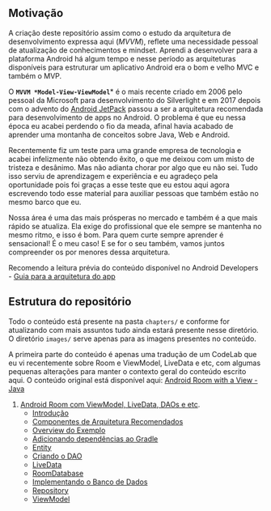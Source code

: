 ## Motivação
A criação deste repositório assim como o estudo da arquitetura de desenvolvimento expressa aqui (*MVVM*), reflete uma necessidade pessoal de atualização de conhecimentos e mindset. Aprendi a desenvolver para a plataforma Android há algum tempo e nesse período as arquiteturas disponíveis para estruturar um aplicativo Android era o bom e velho MVC e também o MVP. 

O **`MVVM *Model-View-ViewModel`*** é o mais recente criado em 2006 pelo pessoal da Microsoft para desenvolvimento do Silverlight e em 2017 depois com o advento do [Android JetPack](https://developer.android.com/jetpack/) passou a ser a arquitetura recomendada para desenvolvimento de apps no Android. O problema é que eu nessa época eu acabei perdendo o fio da meada, afinal havia acabado de aprender uma montanha de conceitos sobre Java, Web e Android. 

Recentemente fiz um teste para uma grande empresa de tecnologia e acabei infelizmente não obtendo êxito, o que me deixou com um misto de tristeza e desânimo. Mas não adianta chorar por algo que eu não sei. Tudo isso serviu de aprendizagem e experiência e eu agradeço pela oportunidade pois foi graças a esse teste que eu estou aqui agora escrevendo todo esse material para auxiliar pessoas que também estão no mesmo barco que eu.     

Nossa área é uma das mais prósperas no mercado e também é a que mais rápido se atualiza. Ela exige do profissional que ele sempre se mantenha no mesmo ritmo, e isso é bom. Para quem curte sempre aprender é sensacional! É o meu caso! E se for o seu também, vamos juntos compreender os por menores dessa arquitetura.

Recomendo a leitura prévia do conteúdo disponível no Android Developers - [Guia para a arquitetura do app](https://developer.android.com/jetpack/docs/guide)


## Estrutura do repositório
Todo o conteúdo está presente na pasta `chapters/` e conforme for atualizando com mais assuntos tudo ainda estará presente nesse diretório. O diretório `images/` serve apenas para as imagens presentes no conteúdo. 

A primeira parte do conteúdo é apenas uma tradução de um CodeLab que eu vi recentemente sobre Room e ViewModel, LiveData e etc, com algumas pequenas alterações para manter o contexto geral do conteúdo escrito aqui. O conteúdo original está disponível aqui: [Android Room with a View - Java](https://codelabs.developers.google.com/codelabs/android-room-with-a-view)  

1. [Android Room com ViewModel, LiveData, DAOs e etc](https://github.com/eduardowgmendes/android-studies/blob/master/chapters/09-introduction-mvvm.md#introdu%C3%A7%C3%A3o).
	* [Introdução](https://github.com/eduardowgmendes/android-studies/blob/master/chapters/09-introduction-mvvm.md#introdu%C3%A7%C3%A3o)
	* [Componentes de Arquitetura Recomendados](https://github.com/eduardowgmendes/android-studies/blob/master/chapters/09-introduction-mvvm.md#o-que-s%C3%A3o-os-componentes-de-arquitetura-recomendados)
	* [Overview do Exemplo](https://github.com/eduardowgmendes/android-studies/blob/master/chapters/09-introduction-mvvm.md#o-que-iremos-contruir)
	* [Adicionando dependências ao Gradle](https://github.com/eduardowgmendes/android-studies/blob/master/chapters/07-creating-app.md#adicionando-as-depend%C3%AAncias-ao-gradle)
	* [Entity](https://github.com/eduardowgmendes/android-studies/blob/master/chapters/07-creating-app.md#criando-uma-entity)
	* [Criando o DAO](https://github.com/eduardowgmendes/android-studies/blob/master/chapters/07-creating-app.md#criando-o-dao)
	* [LiveData](https://github.com/eduardowgmendes/android-studies/blob/master/chapters/07-creating-app.md#livedata)
	* [RoomDatabase](https://github.com/eduardowgmendes/android-studies/blob/master/chapters/07-creating-app.md#roomdatabase)
	* [Implementando o Banco de Dados](https://github.com/eduardowgmendes/android-studies/blob/master/chapters/07-creating-app.md#implementando-o-banco-de-dados)
	* [Repository](https://github.com/eduardowgmendes/android-studies/blob/master/chapters/07-creating-app.md#repository)
	* [ViewModel](https://github.com/eduardowgmendes/android-studies/blob/master/chapters/07-creating-app.md#viewmodel)
                        


  
  

   
